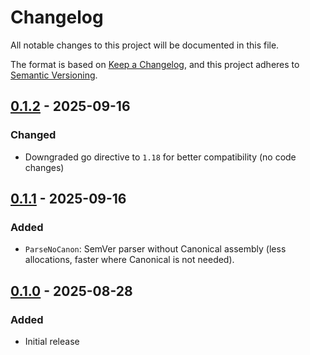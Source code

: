 <!-- markdownlint-disable no-duplicate-heading -->
# Changelog

All notable changes to this project will be documented in this file.

The format is based on [Keep a Changelog](https://keepachangelog.com/en/1.1.0/),
and this project adheres to [Semantic Versioning](https://semver.org/spec/v2.0.0.html).

## [0.1.2] - 2025-09-16

### Changed

* Downgraded go directive to `1.18` for better compatibility (no code changes)

## [0.1.1] - 2025-09-16

### Added

* `ParseNoCanon`: SemVer parser without Canonical assembly
  (less allocations, faster where Canonical is not needed).

## [0.1.0] - 2025-08-28

### Added

* Initial release

<!-- links -->

[0.1.2]: <https://github.com/WoozyMasta/semver/compare/v0.1.1...v0.1.2>
[0.1.1]: <https://github.com/WoozyMasta/semver/compare/v0.1.0...v0.1.1>
[0.1.0]: <https://github.com/WoozyMasta/semver/releases/tag/v0.1.0>
